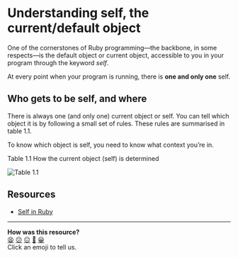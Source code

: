 # Understanding **self**, the current/default object

One of the cornerstones of Ruby programming—the backbone, in some respects—is the default object or current object, accessible to you in your program through the keyword _self_. 

At every point when your program is running, there is **one and only one** self.

## Who gets to be self, and where

There is always one (and only one) current object or self. You can tell which object it is by following a small set of rules. These rules are summarised in table 1.1.

To know which object is self, you need to know what context you’re in.

Table 1.1 How the current object (self) is determined

![Table 1.1](/pills/images/table_1-1.png)

## Resources

- [Self in Ruby](http://www.jimmycuadra.com/posts/self-in-ruby)

<!-- BEGIN GENERATED SECTION DO NOT EDIT -->

---

**How was this resource?**  
[😫](https://airtable.com/shrUJ3t7KLMqVRFKR?prefill_Repository=course&prefill_File=pills/self.md&prefill_Sentiment=😫) [😕](https://airtable.com/shrUJ3t7KLMqVRFKR?prefill_Repository=course&prefill_File=pills/self.md&prefill_Sentiment=😕) [😐](https://airtable.com/shrUJ3t7KLMqVRFKR?prefill_Repository=course&prefill_File=pills/self.md&prefill_Sentiment=😐) [🙂](https://airtable.com/shrUJ3t7KLMqVRFKR?prefill_Repository=course&prefill_File=pills/self.md&prefill_Sentiment=🙂) [😀](https://airtable.com/shrUJ3t7KLMqVRFKR?prefill_Repository=course&prefill_File=pills/self.md&prefill_Sentiment=😀)  
Click an emoji to tell us.

<!-- END GENERATED SECTION DO NOT EDIT -->
